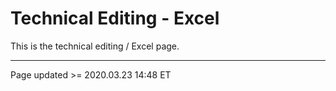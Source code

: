 # Technical Editing - Excel

This is the technical editing / Excel page.

<hr class="tight"><p class="timestamp">Page updated >= 2020.03.23 14:48 ET</p>
